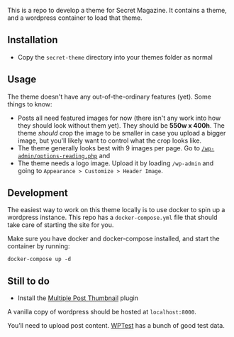 This is a repo to develop a theme for Secret Magazine. It contains a theme, and a wordpress container to load that theme.

## Installation
- Copy the `secret-theme` directory into your themes folder as normal

## Usage
The theme doesn't have any out-of-the-ordinary features (yet). Some things to know: 
- Posts all need featured images for now (there isn't any work into how they should look without them yet). They should be **550w x 400h**.  The theme _should_ crop the image to be smaller in case you upload a bigger image, but you'll likely want to control what the crop looks like.
- The theme generally looks best with 9 images per page. Go to [`/wp-admin/options-reading.php`](http://secretmagazine.xyz/wp-admin/options-reading.php) and 
- The theme needs a logo image. Upload it by loading `/wp-admin` and going to `Appearance > Customize > Header Image`.

## Development
The easiest way to work on this theme locally is to use docker to spin up a wordpress instance. This repo has a `docker-compose.yml` file that should take care of starting the site for you.

Make sure you have docker and docker-compose installed, and start the container by running:
```
docker-compose up -d
```

## Still to do
- Install the [Multiple Post Thumbnail](https://wordpress.org/plugins/multiple-post-thumbnails/#installation) plugin

A vanilla copy of wordpress should be hosted at `localhost:8000`. 

You’ll need to upload post content. [WPTest](http://wptest.io/) has a bunch of good test data.
